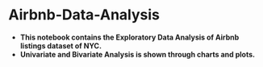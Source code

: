 # Airbnb-Data-Analysis
 
* **This notebook contains the Exploratory Data Analysis of Airbnb listings dataset of NYC.**
* **Univariate and Bivariate Analysis is shown through charts and plots.**
